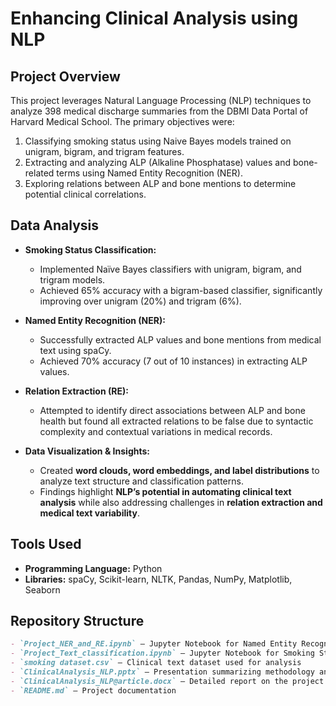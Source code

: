 # Enhancing Clinical Analysis using NLP

## Project Overview  
This project leverages Natural Language Processing (NLP) techniques to analyze 398 medical discharge summaries from the DBMI Data Portal of Harvard Medical School. 
The primary objectives were:  
1. Classifying smoking status using Naive Bayes models trained on unigram, bigram, and trigram features.  
2. Extracting and analyzing ALP (Alkaline Phosphatase) values and bone-related terms using Named Entity Recognition (NER).  
3. Exploring relations between ALP and bone mentions to determine potential clinical correlations.  

## Data Analysis 
- **Smoking Status Classification:**  
  - Implemented Naïve Bayes classifiers with unigram, bigram, and trigram models.  
  - Achieved 65% accuracy with a bigram-based classifier, significantly improving over unigram (20%) and trigram (6%).  
- **Named Entity Recognition (NER):**  
  - Successfully extracted ALP values and bone mentions from medical text using spaCy.  
  - Achieved 70% accuracy (7 out of 10 instances) in extracting ALP values. 

- **Relation Extraction (RE):**  
  - Attempted to identify direct associations between ALP and bone health but found all extracted relations to be false due to syntactic complexity and contextual variations in medical records.  

- **Data Visualization & Insights:**  
  - Created **word clouds, word embeddings, and label distributions** to analyze text structure and classification patterns.  
  - Findings highlight **NLP’s potential in automating clinical text analysis** while also addressing challenges in **relation extraction and medical text variability**.  

## **Tools Used**  
- **Programming Language:** Python  
- **Libraries:** spaCy, Scikit-learn, NLTK, Pandas, NumPy, Matplotlib, Seaborn  

## **Repository Structure**  
```markdown
- `Project_NER_and_RE.ipynb` – Jupyter Notebook for Named Entity Recognition (NER) and Relation Extraction (RE)  
- `Project_Text_classification.ipynb` – Jupyter Notebook for Smoking Status Text Classification  
- `smoking dataset.csv` – Clinical text dataset used for analysis  
- `ClinicalAnalysis_NLP.pptx` – Presentation summarizing methodology and findings  
- `ClinicalAnalysis_NLP@article.docx` – Detailed report on the project  
- `README.md` – Project documentation  
